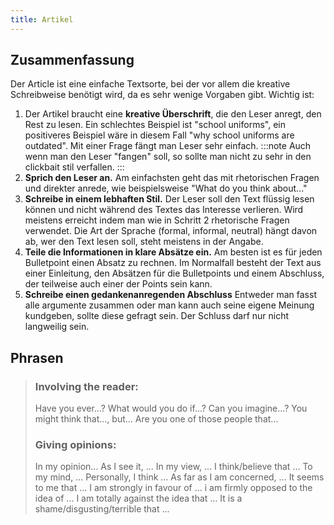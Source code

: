 ```yaml
---
title: Artikel
---
```


## Zusammenfassung

Der Article ist eine einfache Textsorte, bei der vor allem die kreative Schreibweise benötigt wird, da es sehr wenige Vorgaben gibt. Wichtig ist:

1. Der Artikel braucht eine **kreative Überschrift**, die den Leser anregt, den Rest zu lesen. Ein schlechtes Beispiel ist "school uniforms", ein positiveres Beispiel wäre in diesem Fall "why school uniforms are outdated". Mit einer Frage fängt man Leser sehr einfach.
:::note
Auch wenn man den Leser "fangen" soll, so sollte man nicht zu sehr in den clickbait stil verfallen. :::
2. **Sprich den Leser an.** Am einfachsten geht das mit rhetorischen Fragen und direkter anrede, wie beispielsweise "What do you think about..."
3. **Schreibe in einem lebhaften Stil.** Der Leser soll den Text flüssig lesen können und nicht während des Textes das Interesse verlieren. Wird meistens erreicht indem man wie in Schritt 2 rhetorische Fragen verwendet. Die Art der Sprache (formal, informal, neutral) hängt davon ab, wer den Text lesen soll, steht meistens in der Angabe.
4. **Teile die Informationen in klare Absätze ein.** Am besten ist es für jeden Bulletpoint einen Absatz zu rechnen. Im Normalfall besteht der Text aus einer Einleitung, den Absätzen für die Bulletpoints und einem Abschluss, der teilweise auch einer der Points sein kann.
5. **Schreibe einen gedankenanregenden Abschluss** Entweder man fasst alle argumente zusammen oder man kann auch seine eigene Meinung kundgeben, sollte diese gefragt sein. Der Schluss darf nur nicht langweilig sein.

## Phrasen
> ### Involving the reader:
> Have you ever...?
> What would you do if...?
> Can you imagine...?
> You might think that..., but...
> Are you one of those people that...
>
> ### Giving opinions:
> In my opinion...
> As I see it, ...
> In my view, ...
> I think/believe that ...
> To my mind, ...
> Personally, I think ...
> As far as I am concerned, ...
> It seems to me that ...
> I am strongly in favour of ...
> i am firmly opposed to the idea of ...
> I am totally against the idea that ...
> It is a shame/disgusting/terrible that ...
